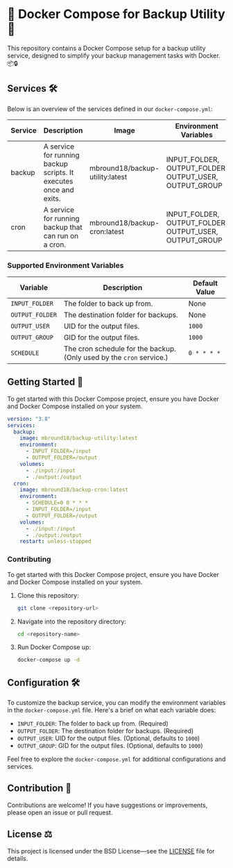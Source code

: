 # 🐳 Docker Compose for Backup Utility 🚀

This repository contains a Docker Compose setup for a backup utility service, designed to simplify your backup management tasks with Docker. 📦🔒

## Services 🛠️

Below is an overview of the services defined in our `docker-compose.yml`:

| Service | Description                                                       | Image                           | Environment Variables                                  |
| ------- | ----------------------------------------------------------------- | ------------------------------- | ------------------------------------------------------ |
| backup  | A service for running backup scripts. It executes once and exits. | mbround18/backup-utility:latest | INPUT_FOLDER, OUTPUT_FOLDER, OUTPUT_USER, OUTPUT_GROUP |
| cron    | A service for running backup that can run on a cron.              | mbround18/backup-cron:latest    | INPUT_FOLDER, OUTPUT_FOLDER, OUTPUT_USER, OUTPUT_GROUP |

### Supported Environment Variables

| Variable        | Description                                                          | Default Value |
| --------------- | -------------------------------------------------------------------- | ------------- |
| `INPUT_FOLDER`  | The folder to back up from.                                          | None          |
| `OUTPUT_FOLDER` | The destination folder for backups.                                  | None          |
| `OUTPUT_USER`   | UID for the output files.                                            | `1000`        |
| `OUTPUT_GROUP`  | GID for the output files.                                            | `1000`        |
| `SCHEDULE`      | The cron schedule for the backup. (Only used by the `cron` service.) | `0 * * * *`   |

## Getting Started 🚀

To get started with this Docker Compose project, ensure you have Docker and Docker Compose installed on your system.

```yaml
version: "3.8"
services:
  backup:
    image: mbround18/backup-utility:latest
    environment:
      - INPUT_FOLDER=/input
      - OUTPUT_FOLDER=/output
    volumes:
      - ./input:/input
      - ./output:/output
  cron:
    image: mbround18/backup-cron:latest
    environment:
      - SCHEDULE=0 0 * * *
      - INPUT_FOLDER=/input
      - OUTPUT_FOLDER=/output
    volumes:
      - ./input:/input
      - ./output:/output
    restart: unless-stopped
```

### Contributing

To get started with this Docker Compose project, ensure you have Docker and Docker Compose installed on your system.

1. Clone this repository:
   ```bash
   git clone <repository-url>
   ```
2. Navigate into the repository directory:
   ```bash
   cd <repository-name>
   ```
3. Run Docker Compose up:
   ```bash
   docker-compose up -d
   ```

## Configuration 🛠

To customize the backup service, you can modify the environment variables in the `docker-compose.yml` file. Here's a brief on what each variable does:

- `INPUT_FOLDER`: The folder to back up from. (Required)
- `OUTPUT_FOLDER`: The destination folder for backups. (Required)
- `OUTPUT_USER`: UID for the output files. (Optional, defaults to `1000`)
- `OUTPUT_GROUP`: GID for the output files. (Optional, defaults to `1000`)

Feel free to explore the `docker-compose.yml` for additional configurations and services.

## Contribution 🤝

Contributions are welcome! If you have suggestions or improvements, please open an issue or pull request.

## License ⚖️

This project is licensed under the BSD License—see the [LICENSE](./LICENSE.md) file for details.
